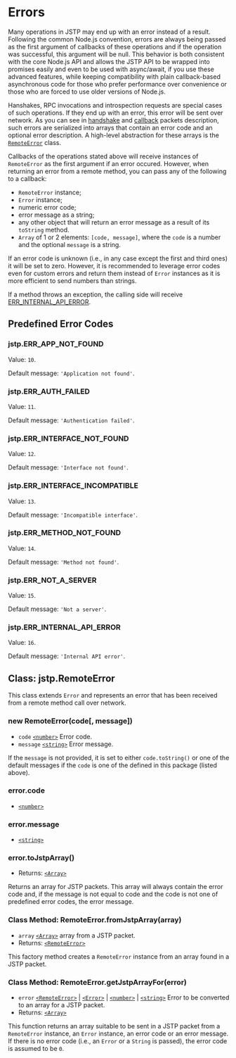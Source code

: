 # Errors

Many operations in JSTP may end up with an error instead of a result. Following
the common Node.js convention, errors are always being passed as the first
argument of callbacks of these operations and if the operation was successful,
this argument will be null. This behavior is both consistent with the core
Node.js API and allows the JSTP API to be wrapped into promises easily and even
to be used with async/await, if you use these advanced features, while keeping
compatibility with plain callback-based asynchronous code for those who prefer
performance over convenience or those who are forced to use older versions of
Node.js.

Hanshakes, RPC invocations and introspection requests are special cases of such
operations. If they end up with an error, this error will be sent over
network. As you can see in
[handshake](../advanced/protocol.md#handshake-packet-handshake) and
[callback](../advanced/protocol.md#remote-call-response-packet-callback) packets
description, such errors are serialized into arrays that contain an error code
and an optional error description. A high-level abstraction for these arrays is
the [`RemoteError`][remoteerror] class.

Callbacks of the operations stated above will receive instances of `RemoteError`
as the first argument if an error occured. However, when returning an error
from a remote method, you can pass any of the following to a callback:

- `RemoteError` instance;
- `Error` instance;
- numeric error code;
- error message as a string;
- any other object that will return an error message as a result
  of its `toString` method.
- `Array` of 1 or 2 elements: `[code, message]`, where the `code` is a number
  and the optional `message` is a string.

If an error code is unknown (i.e., in any case except the first and third ones)
it will be set to zero. However, it is recommended to leverage error codes
even for custom errors and return them instead of `Error` instances as it is
more efficient to send numbers than strings.

If a method throws an exception, the calling side will receive
[ERR_INTERNAL_API_ERROR](#jstperr_internal_api_error).

## Predefined Error Codes

### jstp.ERR_APP_NOT_FOUND

Value: `10`.

Default message: `'Application not found'`.

### jstp.ERR_AUTH_FAILED

Value: `11`.

Default message: `'Authentication failed'`.

### jstp.ERR_INTERFACE_NOT_FOUND

Value: `12`.

Default message: `'Interface not found'`.

### jstp.ERR_INTERFACE_INCOMPATIBLE

Value: `13`.

Default message: `'Incompatible interface'`.

### jstp.ERR_METHOD_NOT_FOUND

Value: `14`.

Default message: `'Method not found'`.

### jstp.ERR_NOT_A_SERVER

Value: `15`.

Default message: `'Not a server'`.

### jstp.ERR_INTERNAL_API_ERROR

Value: `16`.

Default message: `'Internal API error'`.

## Class: jstp.RemoteError

This class extends `Error` and represents an error that has been
received from a remote method call over network.

### new RemoteError(code\[, message\])

- `code` [`<number>`][number] Error code.
- `message` [`<string>`][string] Error message.

If the `message` is not provided, it is set to either `code.toString()` or one
of the default messages if the `code` is one of the defined in this package
(listed above).

### error.code

- [`<number>`][number]

### error.message

- [`<string>`][string]

### error.toJstpArray()

- Returns: [`<Array>`][array]

Returns an array for JSTP packets. This array will always contain the error
code and, if the message is not equal to code and the code is not one of
predefined error codes, the error message.

### Class Method: RemoteError.fromJstpArray(array)

- `array` [`<Array>`][array] array from a JSTP packet.
- Returns: [`<RemoteError>`][remoteerror]

This factory method creates a `RemoteError` instance from an array found in a
JSTP packet.

### Class Method: RemoteError.getJstpArrayFor(error)

- `error` [`<RemoteError>`][remoteerror] |
  [`<Error>`][error] |
  [`<number>`][number] |
  [`<string>`][string] Error to be converted to an array for a JSTP packet.
- Returns: [`<Array>`][array]

This function returns an array suitable to be sent in a JSTP packet from a
`RemoteError` instance, an `Error` instance, an error code or an error message.
If there is no error code (i.e., an `Error` or a `String` is passed), the error
code is assumed to be `0`.

[remoteerror]: #class-jstpremoteerror
[array]: https://developer.mozilla.org/en-US/docs/Web/JavaScript/Reference/Global_Objects/Array
[error]: https://developer.mozilla.org/en-US/docs/Web/JavaScript/Reference/Global_Objects/Error
[string]: https://developer.mozilla.org/en-US/docs/Web/JavaScript/Data_structures#String_type
[number]: https://developer.mozilla.org/en-US/docs/Web/JavaScript/Data_structures#Number_type
